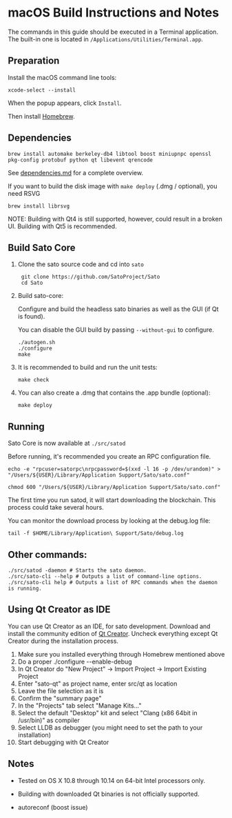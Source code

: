 macOS Build Instructions and Notes
====================================
The commands in this guide should be executed in a Terminal application.
The built-in one is located in `/Applications/Utilities/Terminal.app`.

Preparation
-----------
Install the macOS command line tools:

`xcode-select --install`

When the popup appears, click `Install`.

Then install [Homebrew](https://brew.sh).

Dependencies
----------------------

    brew install automake berkeley-db4 libtool boost miniupnpc openssl pkg-config protobuf python qt libevent qrencode

See [dependencies.md](dependencies.md) for a complete overview.

If you want to build the disk image with `make deploy` (.dmg / optional), you need RSVG

    brew install librsvg

NOTE: Building with Qt4 is still supported, however, could result in a broken UI. Building with Qt5 is recommended.


Build Sato Core
------------------------

1. Clone the sato source code and cd into `sato`

        git clone https://github.com/SatoProject/Sato
        cd Sato

2.  Build sato-core:

    Configure and build the headless sato binaries as well as the GUI (if Qt is found).

    You can disable the GUI build by passing `--without-gui` to configure.

        ./autogen.sh
        ./configure
        make

3.  It is recommended to build and run the unit tests:

        make check

4.  You can also create a .dmg that contains the .app bundle (optional):

        make deploy

Running
-------

Sato Core is now available at `./src/satod`

Before running, it's recommended you create an RPC configuration file.

    echo -e "rpcuser=satorpc\nrpcpassword=$(xxd -l 16 -p /dev/urandom)" > "/Users/${USER}/Library/Application Support/Sato/sato.conf"

    chmod 600 "/Users/${USER}/Library/Application Support/Sato/sato.conf"

The first time you run satod, it will start downloading the blockchain. This process could take several hours.

You can monitor the download process by looking at the debug.log file:

    tail -f $HOME/Library/Application\ Support/Sato/debug.log

Other commands:
-------

    ./src/satod -daemon # Starts the sato daemon.
    ./src/sato-cli --help # Outputs a list of command-line options.
    ./src/sato-cli help # Outputs a list of RPC commands when the daemon is running.

Using Qt Creator as IDE
------------------------
You can use Qt Creator as an IDE, for sato development.
Download and install the community edition of [Qt Creator](https://www.qt.io/download/).
Uncheck everything except Qt Creator during the installation process.

1. Make sure you installed everything through Homebrew mentioned above
2. Do a proper ./configure --enable-debug
3. In Qt Creator do "New Project" -> Import Project -> Import Existing Project
4. Enter "sato-qt" as project name, enter src/qt as location
5. Leave the file selection as it is
6. Confirm the "summary page"
7. In the "Projects" tab select "Manage Kits..."
8. Select the default "Desktop" kit and select "Clang (x86 64bit in /usr/bin)" as compiler
9. Select LLDB as debugger (you might need to set the path to your installation)
10. Start debugging with Qt Creator

Notes
-----

* Tested on OS X 10.8 through 10.14 on 64-bit Intel processors only.

* Building with downloaded Qt binaries is not officially supported. 

* autoreconf (boost issue)
